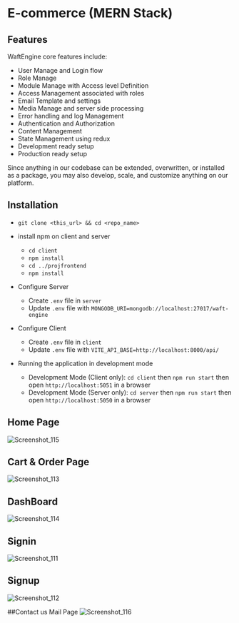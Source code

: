 # E-commerce (MERN Stack)

## Features

WaftEngine core features include:

- User Manage and Login flow
- Role Manage
- Module Manage with Access level Definition
- Access Management associated with roles
- Email Template and settings
- Media Manage and server side processing
- Error handling and log Management
- Authentication and Authorization
- Content Management
- State Management using redux
- Development ready setup
- Production ready setup

Since anything in our codebase can be extended, overwritten, or installed as a package, you may also develop, scale, and customize anything on our platform.

## Installation

- `git clone <this_url> && cd <repo_name>`
- install npm on client and server
  - `cd client`
  - `npm install`
  - `cd ../projfrontend`
  - `npm install`

- Configure Server
  - Create `.env` file in `server`
  - Update `.env` file with `MONGODB_URI=mongodb://localhost:27017/waft-engine`
- Configure Client
  - Create `.env` file in `client`
  - Update `.env` file with `VITE_API_BASE=http://localhost:8000/api/`
- Running the application in development mode
  - Development Mode (Client only): `cd client` then `npm run start` then open `http://localhost:5051` in a browser
  - Development Mode (Server only): `cd server` then `npm run start` then open `http://localhost:5050` in a browser


## Home Page
![Screenshot_115](https://user-images.githubusercontent.com/64378827/182290798-dc95a801-16ae-4631-978f-243af8bfa5e6.jpg)

## Cart & Order Page
![Screenshot_113](https://user-images.githubusercontent.com/64378827/182290834-01a1b204-1f40-4add-82c8-e282807c54b2.jpg)

## DashBoard
![Screenshot_114](https://user-images.githubusercontent.com/64378827/182290743-b482c9c7-abe6-4df2-bc05-6e706f01fd97.jpg)

## Signin
![Screenshot_111](https://user-images.githubusercontent.com/64378827/182290877-4c91170b-dd38-43a5-a00c-b25017ef3ad8.jpg)

## Signup
![Screenshot_112](https://user-images.githubusercontent.com/64378827/182290895-23e1f21a-051a-4a2b-9e5f-2c2e3caa410c.jpg)

##Contact us Mail Page
![Screenshot_116](https://user-images.githubusercontent.com/64378827/182291099-fa4fc5ac-660f-4c29-9e6a-430b796124f6.jpg)
